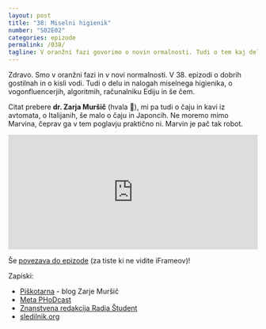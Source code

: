 ```yaml
---
layout: post
title: "38: Miselni higienik"
number: "S02E02"
categories: epizode
permalink: /038/
tagline: V oranžni fazi govorimo o novin ormalnosti. Tudi o tem kaj dela miselnih higienik, vogonfluencer, algoritmih in računalniku Ediju. Pa o čaju in kavi iz avtomata in še čem. Citat prebere dr. Zarja Muršič.
---
```


Zdravo. Smo v oranžni fazi in v novi normalnosti. V 38. epizodi o dobrih gostilnah in o kisli vodi. Tudi o delu in nalogah miselnega higienika, o vogonfluencerjih, algoritmih, računalniku Ediju in še čem. 

Citat prebere **dr. Zarja Muršič** (hvala 🙏), mi pa tudi o čaju in kavi iz avtomata, o Italijanih, še malo o čaju in Japoncih. Ne moremo mimo Marvina, čeprav ga v tem poglavju praktično ni. Marvin je pač tak robot. 

<iframe src="https://open.spotify.com/embed-podcast/episode/4j6EQUZWPfPBBtMnqx2LMJ" width="100%" height="232" frameborder="0" allowtransparency="true" allow="encrypted-media"></iframe>

Še [povezava do epizode](https://apple.co/3b0tc4k) (za tiste ki ne vidite iFrameov)!

Zapiski:
- [Piškotarna](https://piskotarna.wordpress.com/) - blog Zarje Muršič
- [Meta PHoDcast](https://metinalista.si/category/phodcast/)
- [Znanstvena redakcija Radia Študent](https://www.facebook.com/znanstvenaredakcijars/)
- [sledilnik.org](https://covid-19.sledilnik.org/sl/stats)